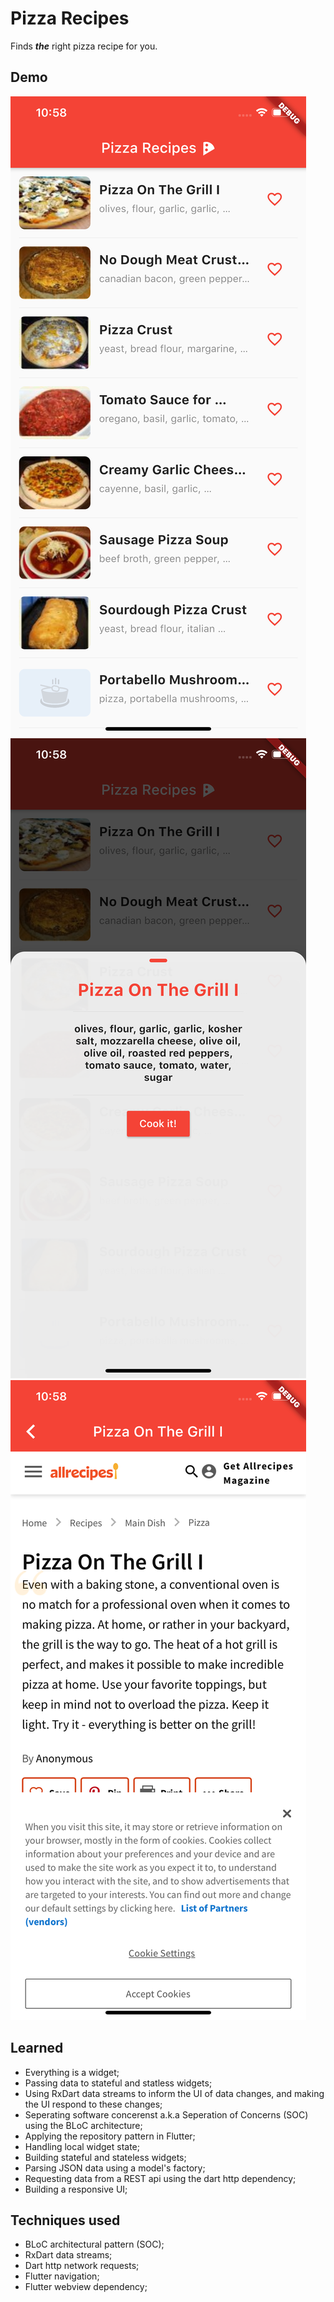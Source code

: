 # Pizza Recipes

Finds ***the*** right pizza recipe for you.

## Demo

![Alt text](./demo_images/pizzas.png) ![Alt text](./demo_images/details.png) ![Alt text](./demo_images/webview.png)

## Learned
- Everything is a widget;
- Passing data to stateful and statless widgets;
- Using RxDart data streams to inform the UI of data changes, and making the UI respond to these changes;
- Seperating software concerenst a.k.a Seperation of Concerns (SOC) using the BLoC architecture;
- Applying the repository pattern in Flutter;
- Handling local widget state;
- Building stateful and stateless widgets;
- Parsing JSON data using a model's factory;
- Requesting data from a REST api using the dart http dependency;
- Building a responsive UI;

## Techniques used
- BLoC architectural pattern (SOC);
- RxDart data streams;
- Dart http network requests;
- Flutter navigation;
- Flutter webview dependency;
